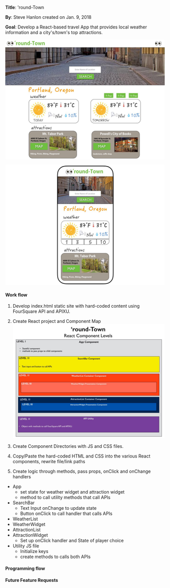 __Title__: 'round-Town

__By__: Steve Hanlon created on Jan. 9, 2018

__Goal__: Develop a React-based travel App that provides local weather information and a city's/town's top attractions.

![Desktop sample UI](static_site/screenshots/roundTown_Desktop.jpeg)

![Mobile sample UI](static_site/screenshots/roundTown_Mobile.jpeg)


#### Work flow
1. Develop index.html static site with hard-coded content using FourSquare API and APIXU.
2. Create React project and Component Map
![Component map_ v1](static_site/screenshots/rT_compMap_v1.jpeg)
3. Create Component Directories with JS and CSS files.
4. Copy/Paste the hard-coded HTML and CSS into the various React components, rewrite file/link paths

5. Create logic through methods, pass props, onClick and onChange handlers
  - App
    - set state for weather widget and attraction widget
    - method to call utility methods that call APIs
  - SearchBar
    - Text Input onChange to update state
    - Button onClick to call handler that calls APIs
  - WeatherList
  - WeatherWidget
  - AttractionList
  - AttractionWidget
    - Set up onClick handler and State of player choice
  - Utility JS file
    - Initialize keys
    - create methods to calls both APIs

#### Programming flow


#### Future Feature Requests
